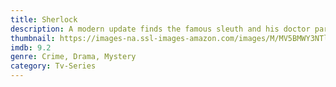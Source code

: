 ```yaml
---
title: Sherlock
description: A modern update finds the famous sleuth and his doctor partner solving crime in 21st century London.
thumbnail: https://images-na.ssl-images-amazon.com/images/M/MV5BMWY3NTljMjEtYzRiMi00NWM2LTkzNjItZTVmZjE0MTdjMjJhL2ltYWdlL2ltYWdlXkEyXkFqcGdeQXVyNTQ4NTc5OTU@._V1_QL50_.jpg
imdb: 9.2
genre: Crime, Drama, Mystery
category: Tv-Series
---
```


